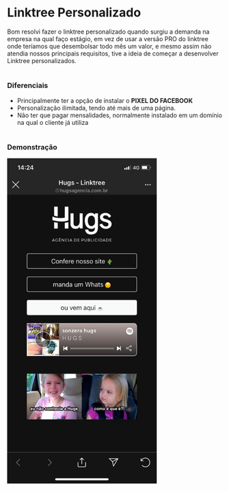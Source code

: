 # Linktree Personalizado

Bom resolvi fazer o linktree personalizado quando surgiu a demanda na empresa na qual faço estágio, em vez de usar a versão PRO do linktree onde teríamos que desembolsar todo mês um valor, e mesmo assim não atendia nossos principais requisitos, tive a ideia de começar a desenvolver Linktree personalizados.
#

### Diferenciais
 - Principalmente ter a opção de instalar o **PIXEL DO FACEBOOK** 
 - Personalização ilimitada, tendo até mais de uma página.
 - Não ter que pagar mensalidades, normalmente instalado em um domínio na qual o cliente já utiliza
#

### Demonstração
<p align="left">
  <img src="./assets/screenshots/linktree-img.jpg" width="350" title="Demonstração do Linktree">
</p>
